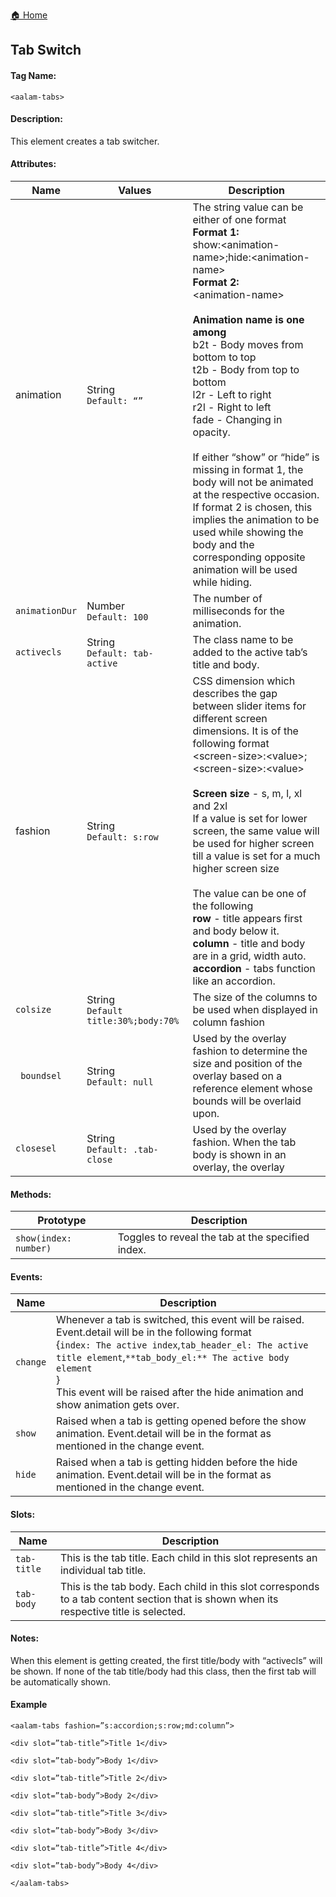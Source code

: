 [🏠 Home](README.md)
## Tab Switch
#### Tag Name:

`<aalam-tabs>`

#### Description:

This element creates a tab switcher.

#### Attributes:
| Name         | Values | Description |
|--------------|--------|-------------|
| animation    | String<br>`Default: “”` | The string value can be either of one format<br>**Format 1:**<br>show:&lt;animation-name&gt;;hide:&lt;animation-name&gt;<br>**Format 2:**<br>&lt;animation-name&gt;<br><br>**Animation name is one among**<br>b2t - Body moves from bottom to top<br>t2b - Body from top to bottom<br>l2r - Left to right<br>r2l - Right to left<br>fade - Changing in opacity.<br><br>If either “show” or “hide” is missing in format 1, the body will not be animated at the respective occasion.<br>If format 2 is chosen, this implies the animation to be used while showing the body and the corresponding opposite animation will be used while hiding. |
| `animationDur` | Number<br>`Default: 100` | The number of milliseconds for the animation. |
| `activecls`    | String<br>`Default: tab-active` | The class name to be added to the active tab’s title and body. |
| fashion      | String<br>`Default: s:row` | CSS dimension which describes the gap between slider items for different screen dimensions. It is of the following format<br>&lt;screen-size&gt;:&lt;value&gt;;&lt;screen-size&gt;:&lt;value&gt;<br><br>**Screen size** - s, m, l, xl and 2xl<br>If a value is set for lower screen, the same value will be used for higher screen till a value is set for a much higher screen size<br><br>The value can be one of the following<br>**row** - title appears first and body below it.<br>**column** - title and body are in a grid, width auto.<br>**accordion** - tabs function like an accordion. |
| `colsize`      | String<br>`Default title:30%;body:70%` | The size of the columns to be used when displayed in column fashion |
|` boundsel`     | String<br>`Default: null` | Used by the overlay fashion to determine the size and position of the overlay based on a reference element whose bounds will be overlaid upon. |
| `closesel`     | String<br>`Default: .tab-close` | Used by the overlay fashion. When the tab body is shown in an overlay, the overlay |




#### Methods:
| Prototype             | Description                          |
|-----------------------|--------------------------------------|
| `show(index: number)` | Toggles to reveal the tab at the specified index. |

#### Events:
| Name   | Description |
|--------|-------------|
| `change` | Whenever a tab is switched, this event will be raised. Event.detail will be in the following format<br> {`index: The active index`,`tab_header_el: The active title element`,`**tab_body_el:** The active body element`<br>}<br>This event will be raised after the hide animation and show animation gets over.|
|`show`|Raised when a tab is getting opened before the show animation. Event.detail will be in the format as mentioned in the change event.|
|`hide`|Raised when a tab is getting hidden before the hide animation. Event.detail will be in the format as mentioned in the change event.|

#### Slots:
| Name       | Description |
|------------|-------------|
| `tab-title` | This is the tab title. Each child in this slot represents an individual tab title. |
| `tab-body`  | This is the tab body. Each child in this slot corresponds to a tab content section that is shown when its respective title is selected. |

#### Notes:
When this element is getting created, the first title/body with “activecls” will be shown. If none of the tab title/body had this class, then the first tab will be automatically shown.

#### Example

`<aalam-tabs fashion=”s:accordion;s:row;md:column”>`

`<div slot=”tab-title”>Title 1</div>`

`<div slot=”tab-body”>Body 1</div>`

  

`<div slot=”tab-title”>Title 2</div>`

`<div slot=”tab-body”>Body 2</div>`

  

`<div slot=”tab-title”>Title 3</div>`

`<div slot=”tab-body”>Body 3</div>`

  

`<div slot=”tab-title”>Title 4</div>`

`<div slot=”tab-body”>Body 4</div>`

`</aalam-tabs>`

